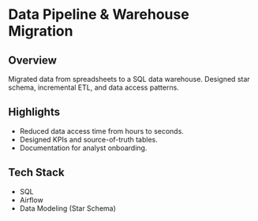 # Data Pipeline & Warehouse Migration

## Overview
Migrated data from spreadsheets to a SQL data warehouse. Designed star schema, incremental ETL, and data access patterns.

## Highlights
- Reduced data access time from hours to seconds.
- Designed KPIs and source-of-truth tables.
- Documentation for analyst onboarding.

## Tech Stack
- SQL
- Airflow
- Data Modeling (Star Schema)
